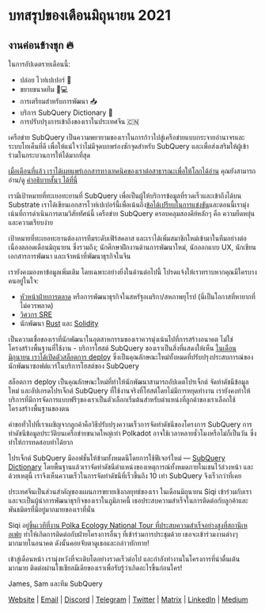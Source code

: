 # บทสรุปของเดือนมิถุนายน 2021

## งานค่อนข้างชุก 🔥

ในการอัปเดตรายเดือนนี้:

-   ปล่อย ไวท์เปเปอร์ 🎊
-   ขยายขนาดทีม 👩💻
-   การเตรียมสำหรับการพัฒนา 📥
-   บริการ SubQuery Dictionary 📖
-   การปรับปรุงการเข้าถึงของเราในประเทศจีน 🇨🇳

เครือข่าย SubQuery เป็นความพยายามของเราในการก้าวไปสู่เครือข่ายแบบกระจายอำนาจรและระบบโทเค็นที่ดี เพื่อให้แน่ใจว่าไม่มีจุดบกพร่องซักจุดสำหรับ SubQuery และเพื่อส่งเสริมให้ผู้เข้าร่วมในกระบวนการให้ได้มากที่สุด

[เมื่อเดือนที่แล้ว เราได้เผยแพร่เอกสารทางเทคนิคของเราต่อสาธารณะเพื่อให้โลกได้อ่าน](https://static.subquery.network/whitepaper.pdf) คุณยังสามารถอ่าน/ดู [คำอธิบายสั้นๆ ได้ที่นี่](https://subquery.medium.com/the-subquery-network-a-summary-46cde0acb010)

เรามีเป้าหมายที่ทะเยอทะยานที่ SubQuery เพื่อเป็นผู้ให้บริการข้อมูลที่รวดเร็วและเข้าถึงได้บน Substrate เราได้เขียนเอกสารไวท์เปเปอร์นี้เพื่อเน้นถึง[ข้อได้เปรียบในการแข่งขัน](https://subquery.medium.com/subquery-network-our-goals-and-competitive-advantages-a6efdd544be4)และตอนนี้เรามุ่งเน้นที่การดำเนินการตามวิสัยทัศน์นี้ เครือข่าย SubQuery ครอบคลุมสองคีย์หลักๆ คือ ความยืดหยุ่นและความเรียบง่าย

เป้าหมายที่ทะเยอทะยานต้องการทีมระดับเฟิร์สคลาส และเราได้เพิ่มสมาชิกใหม่เข้ามาในทีมอย่างต่อเนื่องตลอดเดือนมิถุนายน ซึ่งรวมถึง; นักศึกษาฝึกงานด้านการพัฒนาใหม่, นักออกแบบ UX, นักเขียนเอกสารการพัฒนา และเจ้าหน้าที่พัฒนาธุรกิจในจีน

เรายังคงมองหาข้อมูลเพิ่มเติม โดยเฉพาะอย่างยิ่งในด้านต่อไปนี้ โปรดแจ้งให้เราทราบหากคุณมีใครบางคนอยู่ในใจ:

-   [หัวหน้าฝ่ายการตลาด](https://angel.co/company/subquery/jobs/1494376-head-of-marketing) หรือการพัฒนาธุรกิจในสหรัฐอเมริกา/สหภาพยุโรป (นี่เป็นโอกาสที่หายากที่ไม่ควรพลาด)
-   [วิศวกร SRE](https://angel.co/company/subquery/jobs/1497942-site-reliability-engineer)
-   นักพัฒนา [Rust](https://angel.co/company/subquery/jobs/1494414-rust-developer) และ [Solidity](https://angel.co/company/subquery/jobs/1494435-solidity-developer)

เป็นความเชื่อของเราที่นักพัฒนาในอุตสาหกรรมของเราควรมุ่งเน้นไปที่การสร้างอนาคต ไม่ใช่โครงสร้างพื้นฐานที่ใช้งาน - บริการโฮสต์ SubQuery ของเราเป็นสิ่งที่แสดงให้เห็น [ในเดือนมิถุนายน เราได้เปิดตัวสล็อตการ deploy](https://subquery.medium.com/deployment-slots-are-here-subquery-projects-4fe2629f8858) ซึ่งเป็นคุณลักษณะใหม่ทั้งหมดที่ปรับปรุงประสบการณ์ของนักพัฒนาซอฟต์แวร์ในบริการโฮสต์ของ SubQuery

สล็อตการ deploy เป็นคุณลักษณะใหม่ที่ทำให้นักพัฒนาสามารถอัปเดตโปรเจ็กต์ จัดทำดัชนีข้อมูลใหม่ และอัปเกรดโปรเจ็กต์ SubQuery ที่ใช้งานจริงที่โฮสต์โดยไม่มีการหยุดทำงาน เรายังคงทำให้บริการที่มีการจัดการแบบฟรีๆของเราเป็นตัวเลือกเริ่มต้นสำหรับตำแหน่งที่ลูกค้าของเราเลือกใช้โครงสร้างพื้นฐานของตน

คำขอทั่วไปที่เราเผชิญจากลูกค้าคือวิธีปรับปรุงความเร็วการจัดทำดัชนีของโครงการ SubQuery การทำดัชนีข้อมูลประวัติบนเครือข่ายขนาดใหญ่เท่า Polkadot อาจใช้เวลาหลายชั่วโมงหรือไม่ก็เป็นวัน ซึ่งทำให้การทดสอบทำได้ยาก

โปรเจ็กต์ SubQuery มีออฟชั่นให้ข้ามทั้งหมดนีโดยการใช้ฟีเจอร์ใหม่ — [SubQuery Dictionary](https://subquery.medium.com/subquerys-just-got-a-lot-faster-with-the-dictionary-8a7a1447574) โดยพื้นฐานแล้วเราจัดทำดัชนีตำแหน่งของเหตุการณ์ทั้งหมดภายในเชนไว้ล่วงหน้า และด้วยเหตุนี้ เราจึงเห็นความเร็วในการจัดทำดัชนีที่เร็วขึ้นถึง 10 เท่า SubQuery จึงเร็วกว่าที่เคย

ประเทศจีนเป็นส่วนสำคัญของแผนการขยายเชิงกลยุทธ์ของเรา ในเดือนมิถุนายน Siqi เข้าร่วมกับเราและจะเป็นผู้นำการพัฒนาธุรกิจของเราในภูมิภาคนี้ เธอประสบความสำเร็จในการติดต่อกับลูกค้าและพันธมิตรที่มีอยู่มากมายของเราที่นั่น

Siqi อยู่[ขึ้นเวทีที่งาน Polka Ecology National Tour ที่ประสบความสำเร็จอย่างสูงที่สถานีเหอเฟย](https://twitter.com/SubQueryNetwork/status/1409696588465721348) ทำให้เกิดการติดต่อกับฝ่ายโครงการอื่นๆ ที่เข้าร่วมการประชุมด้วย เธอจะเข้าร่วมงานต่างๆ มากมายในอนาคต ดังนั้นคอยจับตาดูเธอและกล่าวทักทาย!

เข้าสู่เดือนหน้า เรามุ่งหวังที่จะเติบโตอย่างรวดเร็วต่อไป และกำลังทำงานในโครงการที่น่าตื่นเต้นมากมาย ติดต่อผ่านโซเชียลมีเดียของเราเพื่อรับรู้ว่าเกิดอะไรขึ้นก่อนใคร!

James, Sam และทีม SubQuery

[Website](https://subquery.network/) | [Email](mailto:hello@subquery.network) | [Discord](https://discord.com/invite/78zg8aBSMG) | [Telegram](https://t.me/subquerynetwork) | [Twitter](https://twitter.com/subquerynetwork) | [Matrix](https://matrix.to/#/#subquery:matrix.org) | [LinkedIn](https://www.linkedin.com/company/subquery) | [Medium](https://subquery.medium.com/)
